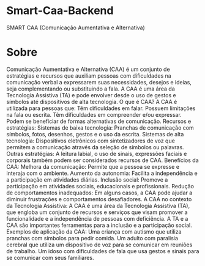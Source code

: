 # Smart-Caa-Backend
SMART CAA (Comunicação Aumentativa e Alternativa)

# Sobre
Comunicação Aumentativa e Alternativa (CAA) é um conjunto de estratégias e recursos que auxiliam pessoas com dificuldades na comunicação verbal a expressarem suas necessidades, desejos e ideias, seja complementando ou substituindo a fala. A CAA é uma área da Tecnologia Assistiva (TA) e pode envolver desde o uso de gestos e símbolos até dispositivos de alta tecnologia. 
O que é CAA?
A CAA é utilizada para pessoas que: 
Têm dificuldades em falar.
Possuem limitações na fala ou escrita.
Têm dificuldades em compreender e/ou expressar.
Podem se beneficiar de formas alternativas de comunicação.
Recursos e estratégias:
Sistemas de baixa tecnologia:
Pranchas de comunicação com símbolos, fotos, desenhos, gestos e o uso da escrita. 
Sistemas de alta tecnologia:
Dispositivos eletrônicos com sintetizadores de voz que permitem a comunicação através da seleção de símbolos ou palavras. 
Outras estratégias:
A leitura labial, o uso de sinais, expressões faciais e corporais também podem ser considerados recursos de CAA. 
Benefícios da CAA:
Melhora da comunicação: Permite que a pessoa se expresse e interaja com o ambiente. 
Aumento da autonomia: Facilita a independência e a participação em atividades diárias. 
Inclusão social: Promove a participação em atividades sociais, educacionais e profissionais. 
Redução de comportamentos inadequados: Em alguns casos, a CAA pode ajudar a diminuir frustrações e comportamentos desafiadores. 
A CAA no contexto da Tecnologia Assistiva:
A CAA é uma área da Tecnologia Assistiva (TA), que engloba um conjunto de recursos e serviços que visam promover a funcionalidade e a independência de pessoas com deficiência. A TA e a CAA são importantes ferramentas para a inclusão e a participação social. 
Exemplos de aplicação da CAA:
Uma criança com autismo que utiliza pranchas com símbolos para pedir comida. 
Um adulto com paralisia cerebral que utiliza um dispositivo de voz para se comunicar em reuniões de trabalho. 
Um idoso com dificuldades de fala que usa gestos e sinais para se comunicar com seus familiares.
